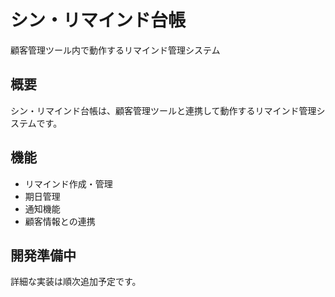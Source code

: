 # シン・リマインド台帳

顧客管理ツール内で動作するリマインド管理システム

## 概要
シン・リマインド台帳は、顧客管理ツールと連携して動作するリマインド管理システムです。

## 機能
- リマインド作成・管理
- 期日管理
- 通知機能
- 顧客情報との連携

## 開発準備中
詳細な実装は順次追加予定です。